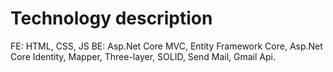# Technology description

FE: HTML, CSS, JS
BE: Asp.Net Core MVC, Entity Framework Core, Asp.Net Core Identity, Mapper, Three-layer, SOLID, Send Mail, Gmail Api.
